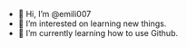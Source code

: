 - 👋 Hi, I’m @emili007
- 👀 I’m interested on learning new things.
- 🌱 I’m currently learning how to use Github.

<!---
emili007/emili007 is a ✨ special ✨ repository because its `README.md` (this file) appears on your GitHub profile.
You can click the Preview link to take a look at your changes.
--->
